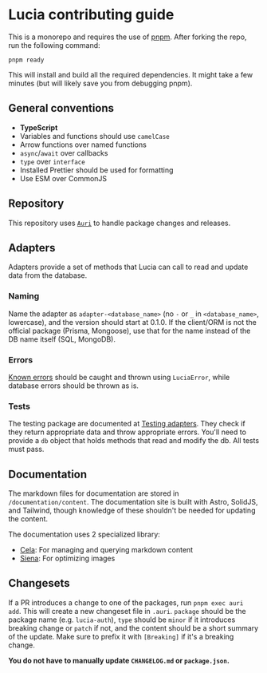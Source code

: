 # Lucia contributing guide

This is a monorepo and requires the use of [pnpm](https://pnpm.io). After forking the repo, run the following command:

```
pnpm ready
```

This will install and build all the required dependencies. It might take a few minutes (but will likely save you from debugging pnpm).

## General conventions

- **TypeScript**
- Variables and functions should use `camelCase`
- Arrow functions over named functions
- `async`/`await` over callbacks
- `type` over `interface`
- Installed Prettier should be used for formatting
- Use ESM over CommonJS

## Repository

This repository uses [`Auri`](https://github.com/pilcrowOnPaper/auri) to handle package changes and releases.

## Adapters

Adapters provide a set of methods that Lucia can call to read and update data from the database.

### Naming

Name the adapter as `adapter-<database_name>` (no `-` or `_` in `<database_name>`, lowercase), and the version should start at 0.1.0. If the client/ORM is not the official package (Prisma, Mongoose), use that for the name instead of the DB name itself (SQL, MongoDB).

### Errors

[Known errors](https://lucia-auth.com/learn/basics/error-handling#known-errors) should be caught and thrown using `LuciaError`, while database errors should be thrown as is.

### Tests

The testing package are documented at [Testing adapters](https://lucia-auth.com/reference/adapters/testing-adapters). They check if they return appropriate data and throw appropriate errors. You'll need to provide a `db` object that holds methods that read and modify the db. All tests must pass.

## Documentation

The markdown files for documentation are stored in `/documentation/content`. The documentation site is built with Astro, SolidJS, and Tailwind, though knowledge of these shouldn't be needed for updating the content.

The documentation uses 2 specialized library:

- [Cela](https://github.com/pilcrowOnPaper/lucia/tree/main/documentation/cela): For managing and querying markdown content
- [Siena](https://github.com/pilcrowOnPaper/siena): For optimizing images

## Changesets

If a PR introduces a change to one of the packages, run `pnpm exec auri add`. This will create a new changeset file in `.auri`. `package` should be the package name (e.g. `lucia-auth`), `type` should be `minor` if it introduces breaking change or `patch` if not, and the content should be a short summary of the update. Make sure to prefix it with `[Breaking]` if it's a breaking change.

**You do not have to manually update `CHANGELOG.md` or `package.json`.**
